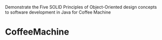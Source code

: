 Demonstrate the Five SOLID Principles of Object-Oriented design concepts to software
development in Java for Coffee Machine
# CoffeeMachine
